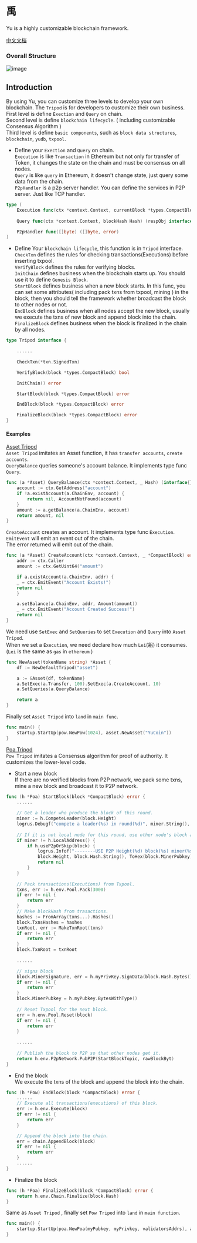 # 禹

Yu is a highly customizable blockchain framework.  

[中文文档](https://yu-org.github.io/yu-docs/zh/)

### Overall Structure
![image](yu_flow_chart.png)

## Introduction
By using Yu, you can customize three levels to develop your own blockchain. The `Tripod` is for developers to 
customize their own business.     
First level is define  `Exection` and `Query` on chain.  
Second level is define `blockchain lifecycle`. ( including customizable Consensus Algorithm )  
Third level is define `basic components`, such as `block data structures`, `blockchain`, `yudb`, `txpool`. 
- Define your `Exection` and `Query` on  chain.  
`Execution` is like `Transaction` in Ethereum but not only for transfer of Token, it changes the state on the chain and must be consensus on all nodes.  
`Query` is like `query` in Ethereum, it doesn't change state, just query some data from the chain.  
`P2pHandler` is a p2p server handler. You can define the services in P2P server. Just like TCP handler.  

```go
type (
    Execution func(ctx *context.Context, currentBlock *types.CompactBlock) error
	
    Query func(ctx *context.Context, blockHash Hash) (respObj interface{}, err error)

    P2pHandler func([]byte) ([]byte, error)
)
```
- Define Your `blockchain lifecycle`, this function is in `Tripod` interface.  
`CheckTxn` defines the rules for checking transactions(Executions) before inserting txpool.  
`VerifyBlock` defines the rules for verifying blocks.   
`InitChain` defines business when the blockchain starts up. You should use it to define `Genesis Block`.  
`StartBlock` defines business when a new block starts. In this func, you can set some attributes( including pack txns from txpool, mining ) in the block,
then you should tell the framework whether broadcast the block to other nodes or not.    
`EndBlock` defines business when all nodes accept the new block, usually we execute the txns of new block and append  block into the chain.  
`FinalizeBlock` defines business when the block is finalized in the chain by all nodes.
 
```go
type Tripod interface {

    ......
    
    CheckTxn(*txn.SignedTxn)    

    VerifyBlock(block *types.CompactBlock) bool

    InitChain() error

    StartBlock(block *types.CompactBlock) error

    EndBlock(block *types.CompactBlock) error

    FinalizeBlock(block *types.CompactBlock) error
}
```

#### Examples

[Asset Tripod](https://github.com/yu-org/yu/blob/master/apps/asset)  
`Asset Tripod` imitates an Asset function, it has `transfer accounts`, `create accounts`.  
`QueryBalance` queries someone's account balance. It implements type func `Query`.
```go
func (a *Asset) QueryBalance(ctx *context.Context, _ Hash) (interface{}, error) {
    account := ctx.GetAddress("account")
    if !a.existAccount(a.ChainEnv, account) {
        return nil, AccountNotFound(account)
    }
    amount := a.getBalance(a.ChainEnv, account)
    return amount, nil
}
```  
`CreateAccount` creates an account. It implements type func `Execution`.  
`EmitEvent` will emit an event out of the chain.  
The error returned will emit out of the chain.
```go
func (a *Asset) CreateAccount(ctx *context.Context, _ *CompactBlock) error {
    addr := ctx.Caller
    amount := ctx.GetUint64("amount")

    if a.existAccount(a.ChainEnv, addr) {
    _ = ctx.EmitEvent("Account Exists!")
    return nil
    }

    a.setBalance(a.ChainEnv, addr, Amount(amount))
    _ = ctx.EmitEvent("Account Created Success!")
    return nil
}
```  

We need use `SetExec` and `SetQueries` to set `Execution` and `Query` into `Asset Tripod`.  
When we set a `Execution`, we need declare how much `Lei`(耜) it consumes. (`Lei` is the same as `gas` in `ethereum` )
```go
func NewAsset(tokenName string) *Asset {
    df := NewDefaultTripod("asset")

    a := &Asset{df, tokenName}
    a.SetExec(a.Transfer, 100).SetExec(a.CreateAccount, 10)
    a.SetQueries(a.QueryBalance)

    return a
}
```  
Finally set `Asset Tripod` into `land` in `main func`. 
```go
func main() {
    startup.StartUp(pow.NewPow(1024), asset.NewAsset("YuCoin"))
}
```

[Poa Tripod](https://github.com/yu-org/yu/blob/master/apps/poa/poa.go)  
`Pow Tripod` imitates a Consensus algorithm for proof of authority. It customizes the lower-level code.
- Start a new block  
If there are no verified blocks from P2P network, we pack some txns, mine a new block and broadcast it to P2P network.
```go
func (h *Poa) StartBlock(block *CompactBlock) error {
    ......
	
    // Get a leader who produce the block of this round. 
    miner := h.CompeteLeader(block.Height)
    logrus.Debugf("compete a leader(%s) in round(%d)", miner.String(), block.Height)
	
    // If it is not local node for this round, use other node's block and skip follows.
    if miner != h.LocalAddress() {
        if h.useP2pOrSkip(block) {
            logrus.Infof("--------USE P2P Height(%d) block(%s) miner(%s)",
            block.Height, block.Hash.String(), ToHex(block.MinerPubkey))
            return nil
        }
    }
	
    // Pack transactions(Executions) from Txpool. 
    txns, err := h.env.Pool.Pack(3000)
    if err != nil {
        return err
    }
    // Make blockHash from trasactions. 
    hashes := FromArray(txns...).Hashes()
    block.TxnsHashes = hashes
    txnRoot, err := MakeTxnRoot(txns)
    if err != nil {
        return err
    }
    block.TxnRoot = txnRoot
	
    ......

    // signs block
    block.MinerSignature, err = h.myPrivKey.SignData(block.Hash.Bytes())
    if err != nil {
        return err
    }
    block.MinerPubkey = h.myPubkey.BytesWithType()
	
    // Reset Txpool for the next block.
    err = h.env.Pool.Reset(block)
    if err != nil {
        return err
    }
    
    ......
	
    // Publish the block to P2P so that other nodes get it.
    return h.env.P2pNetwork.PubP2P(StartBlockTopic, rawBlockByt)
}
```
- End the block  
We execute the txns of the block and append the block into the chain.
```go
func (h *Pow) EndBlock(block *CompactBlock) error {
    ......
    // Execute all transactions(executions) of this block.
    err := h.env.Execute(block)
    if err != nil {
        return err
    }

    // Append the block into the chain.
    err = chain.AppendBlock(block)
    if err != nil {
        return err
    }  
    ......
}
```

- Finalize the block   
```go
func (h *Poa) FinalizeBlock(block *CompactBlock) error {
    return h.env.Chain.Finalize(block.Hash)
}
```


Same as `Asset Tripod` , finally set `Pow Tripod` into `land` in `main function`.    
```go
func main() {
    startup.StartUp(poa.NewPoa(myPubkey, myPrivkey, validatorsAddrs), asset.NewAsset("YuCoin"))
}
```

